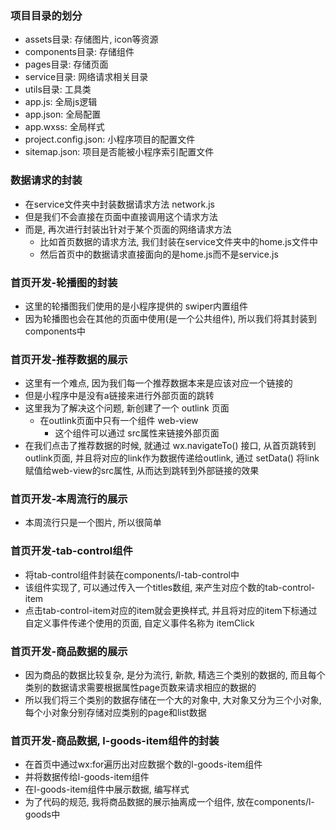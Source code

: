 ### 项目目录的划分
+ assets目录: 存储图片, icon等资源
+ components目录: 存储组件
+ pages目录: 存储页面
+ service目录: 网络请求相关目录
+ utils目录: 工具类
+ app.js: 全局js逻辑
+ app.json: 全局配置
+ app.wxss: 全局样式
+ project.config.json: 小程序项目的配置文件
+ sitemap.json: 项目是否能被小程序索引配置文件

### 数据请求的封装
+ 在service文件夹中封装数据请求方法 network.js
+ 但是我们不会直接在页面中直接调用这个请求方法
+ 而是, 再次进行封装出针对于某个页面的网络请求方法
  - 比如首页数据的请求方法, 我们封装在service文件夹中的home.js文件中
  - 然后首页中的数据请求直接面向的是home.js而不是service.js

### 首页开发-轮播图的封装
+ 这里的轮播图我们使用的是小程序提供的 swiper内置组件
+ 因为轮播图也会在其他的页面中使用(是一个公共组件), 所以我们将其封装到components中

### 首页开发-推荐数据的展示
+ 这里有一个难点, 因为我们每一个推荐数据本来是应该对应一个链接的
+ 但是小程序中是没有a链接来进行外部页面的跳转
+ 这里我为了解决这个问题, 新创建了一个 outlink 页面
  - 在outlink页面中只有一个组件 web-view
    + 这个组件可以通过 src属性来链接外部页面
+ 在我们点击了推荐数据的时候, 就通过 wx.navigateTo() 接口, 从首页跳转到 outlink页面, 并且将对应的link作为数据传递给outlink, 通过 setData() 将link赋值给web-view的src属性, 从而达到跳转到外部链接的效果

### 首页开发-本周流行的展示
+ 本周流行只是一个图片, 所以很简单

### 首页开发-tab-control组件
+ 将tab-control组件封装在components/l-tab-control中
+ 该组件实现了, 可以通过传入一个titles数组, 来产生对应个数的tab-control-item
+ 点击tab-control-item对应的item就会更换样式, 并且将对应的item下标通过自定义事件传递个使用的页面, 自定义事件名称为 itemClick

### 首页开发-商品数据的展示
+ 因为商品的数据比较复杂, 是分为流行, 新款, 精选三个类别的数据的, 而且每个类别的数据请求需要根据属性page页数来请求相应的数据的
+ 所以我们将三个类别的数据存储在一个大的对象中, 大对象又分为三个小对象, 每个小对象分别存储对应类别的page和list数据

### 首页开发-商品数据, l-goods-item组件的封装
+ 在首页中通过wx:for遍历出对应数据个数的l-goods-item组件
+ 并将数据传给l-goods-item组件
+ 在l-goods-item组件中展示数据, 编写样式
+ 为了代码的规范, 我将商品数据的展示抽离成一个组件, 放在components/l-goods中